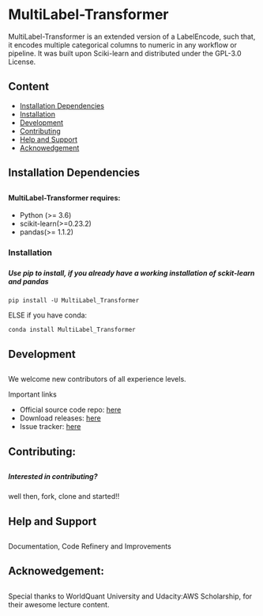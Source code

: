 # MultiLabel-Transformer
MultiLabel-Transformer is an extended version of a LabelEncode, such that, it encodes multiple categorical columns to numeric in any workflow or pipeline. It was built upon Sciki-learn and distributed under the GPL-3.0 License.


## Content
- <a href='#Installation Dependencies'>Installation Dependencies<a/>
- <a href='#Installation Dependencies'>Installation
- <a href='#Development'>Development<a/>
- <a href='#Contributing'>Contributing<a/>
- <a href='#Help and Support'>Help and Support<a/>
- <a href='#Acknowedgement'>Acknowedgement<a/>
 



<h2 id = 'Installation Dependencies'> Installation Dependencies <h2/>

#### MultiLabel-Transformer requires:
- Python (>= 3.6)
- scikit-learn(>=0.23.2)
- pandas(>= 1.1.2)




<h3 id = 'Installation'> Installation <h3/>

##### Use pip to install, if you already have a working installation of sckit-learn and pandas

    pip install -U MultiLabel_Transformer

ELSE if you have conda:

    conda install MultiLabel_Transformer





<h2 id = 'Development'>  Development<h2/>

####

We welcome new contributors of all experience levels.

Important links

- Official source code repo: [here]('https://github.com/Troublem1/MLE') 
- Download releases: [here](https://pypi.org/project/MultiLabel-Transformer/)
- Issue tracker: [here](https://github.com/Troublem1/MLE/issues)








<h2 id = 'Contributing'>  Contributing:<h2/>

##### Interested in contributing?

well then, fork, clone and started!!





<h2 id = 'Help and Support'> Help and Support<h2/>

#####

Documentation, Code Refinery and Improvements




<h2 < id = 'Acknowedgement'> Acknowedgement:<h2/>

#####

Special thanks to WorldQuant University and Udacity:AWS Scholarship, for their awesome lecture content.

